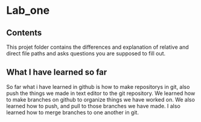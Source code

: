 # Lab_one

## Contents
This projet folder contains the differences and explanation of relative and direct file paths and asks questions you are supposed to fill out.

## What I have learned so far
So far what i have learned in github is how to make repositorys in git, also push the things we made in text editor to the git repository. We learned how to make branches on github to organize things we have worked on. We also learned how to push, and pull to those branches we have made. I also learned how to merge branches to one another in git.

